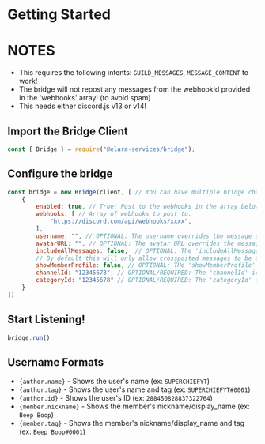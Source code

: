 # Getting Started


# NOTES
- This requires the following intents: `GUILD_MESSAGES`, `MESSAGE_CONTENT` to work!
- The bridge will not repost any messages from the webhookId provided in the 'webhooks' array! (to avoid spam)
- This needs either discord.js v13 or v14!


## Import the Bridge Client
```js
const { Bridge } = require("@elara-services/bridge");
```

## Configure the bridge
```js
const bridge = new Bridge(client, [ // You can have multiple bridge channels 
    {
        enabled: true, // True: Post to the webhooks in the array below
        webhooks: [ // Array of webhooks to post to.
            "https://discord.com/api/webhooks/xxxx", 
        ],
        username: "", // OPTIONAL: The username overrides the message author/member info | View "Username formats" below!
        avatarURL: "", // OPTIONAL: The avatar URL overrides the message author/member avatar URL
        includeAllMessages: false,  // OPTIONAL: The 'includeAllMessages' boolean will bridge ALL messages in the channel/category ID provided. (DEFAULT: FALSE)
        // By default this will only allow crossposted messages to be announced.
        showMemberProfile: false, // OPTIONAL: THe 'showMemberProfile' boolean will make the username and avatarURL for the member's info (if any) (DEFAULT: FALSE)
        channelId: "12345678", // OPTIONAL/REQUIRED: The 'channelId' is the channel it will be listening to messages in (This channel ID is only required if there is no Category ID provided)
        categoryId: "12345678" // OPTIONAL/REQUIRED: The 'categoryId' is the category it will be listening to messages in (This is only required if there is no channelId provided!)
    }
])
```

## Start Listening!
```js
bridge.run()
```


## Username Formats
- `{author.name}` - Shows the user's name (ex: `SUPERCHIEFYT`)
- `{author.tag}` - Shows the user's name and tag (ex: `SUPERCHIEFYT#0001`)
- `{author.id}` - Shows the user's ID (ex: `288450828837322764`)
- `{member.nickname}` - Shows the member's nickname/display_name (ex: `Beep Boop`)
- `{member.tag}` - Shows the member's nickname/display_name and tag (ex: `Beep Boop#0001`)